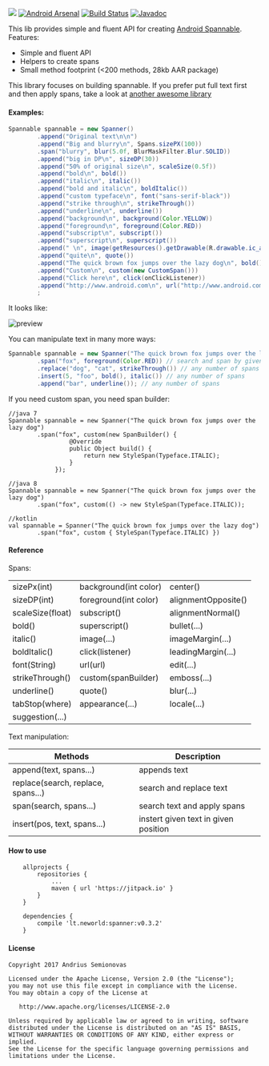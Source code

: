 [![](https://jitpack.io/v/neworld/spanner.svg)](https://jitpack.io/#neworld/spanner)
[![Android Arsenal](https://img.shields.io/badge/Android%20Arsenal-Spanner-brightgreen.svg?style=flat)](https://android-arsenal.com/details/1/6271)
[![Build Status](https://travis-ci.org/neworld/spanner.svg?branch=master)](https://travis-ci.org/neworld/spanner)
[![Javadoc](https://img.shields.io/badge/javadoc-v0.3.2-brightgreen.svg)](https://jitpack.io/com/github/neworld/spanner/v0.3.2/javadoc/index.html)

This lib provides simple and fluent API for creating [Android Spannable](https://developer.android.com/reference/android/text/Spannable.html).
Features:
- Simple and fluent API
- Helpers to create spans
- Small method footprint (<200 methods, 28kb AAR package)

This library focuses on building spannable. 
If you prefer put full text first and then apply spans, take a look at [another awesome library](https://github.com/jaychang0917/SimpleText)

#### Examples:

```java
Spannable spannable = new Spanner()
        .append("Original text\n\n")
        .append("Big and blurry\n", Spans.sizePX(100))
        .span("blurry", blur(5.0f, BlurMaskFilter.Blur.SOLID))
        .append("big in DP\n", sizeDP(30))
        .append("50% of original size\n", scaleSize(0.5f))
        .append("bold\n", bold())
        .append("italic\n", italic())
        .append("bold and italic\n", boldItalic())
        .append("custom typeface\n", font("sans-serif-black"))
        .append("strike through\n", strikeThrough())
        .append("underline\n", underline())
        .append("background\n", background(Color.YELLOW))
        .append("foreground\n", foreground(Color.RED))
        .append("subscript\n", subscript())
        .append("superscript\n", superscript())
        .append(" \n", image(getResources().getDrawable(R.drawable.ic_android_16dp)))
        .append("quite\n", quote())
        .append("The quick brown fox jumps over the lazy dog\n", bold(), foreground(0xFF904f1c), Spans.quote())
        .append("Custom\n", custom(new CustomSpan()))
        .append("Click here\n", click(onClickListener))
        .append("http://www.android.com\n", url("http://www.android.com"))
        ;
```

It looks like:

![preview](https://i.imgur.com/SRnNRdm.png?1)

You can manipulate text in many more ways:
```java
Spannable spannable = new Spanner("The quick brown fox jumps over the lazy dog")
        .span("fox", foreground(Color.RED)) // search and span by given text
        .replace("dog", "cat", strikeThrough()) // any number of spans
        .insert(5, "foo", bold(), italic()) // any number of spans
        .append("bar", underline()); // any number of spans
```

If you need custom span, you need span builder:
```
//java 7
Spannable spannable = new Spanner("The quick brown fox jumps over the lazy dog")
        .span("fox", custom(new SpanBuilder() {
                 @Override
                 public Object build() {
                     return new StyleSpan(Typeface.ITALIC);
                 }
             });
             
//java 8
Spannable spannable = new Spanner("The quick brown fox jumps over the lazy dog")
        .span("fox", custom(() -> new StyleSpan(Typeface.ITALIC));
        
//kotlin
val spannable = Spanner("The quick brown fox jumps over the lazy dog")
        .span("fox", custom { StyleSpan(Typeface.ITALIC) })
```

#### Reference

Spans:

|                         |                         |                       |
| ---                     | ---                     | ---                   |
| sizePx(int)             | background(int color)   | center()              |
| sizeDP(int)             | foreground(int color)   | alignmentOpposite()   |
| scaleSize(float)        | subscript()             | alignmentNormal()     |
| bold()                  | superscript()           | bullet(...)           |
| italic()                | image(...)              | imageMargin(...)      |
| boldItalic()            | click(listener)         | leadingMargin(...)    |
| font(String)            | url(url)                | edit(...)             |
| strikeThrough()         | custom(spanBuilder)     | emboss(...)           |
| underline()             | quote()                 | blur(...)             |
| tabStop(where)          | appearance(...)         | locale(...)           |
| suggestion(...)         |                         |                       |

Text manipulation:

| Methods                           | Description                                    |
| ---------------                   | ---------------------------                    |
| append(text, spans...)            | appends text                                   |
| replace(search, replace, spans...)| search and replace text                        |
| span(search, spans...)            | search text and apply spans                    |
| insert(pos, text, spans...)       | instert given text in given position           |

#### How to use
```
    allprojects {
        repositories {
            ...
            maven { url 'https://jitpack.io' }
        }
    }
	
    dependencies {
        compile 'lt.neworld:spanner:v0.3.2'
    }
```

#### License

```
Copyright 2017 Andrius Semionovas

Licensed under the Apache License, Version 2.0 (the "License");
you may not use this file except in compliance with the License.
You may obtain a copy of the License at

   http://www.apache.org/licenses/LICENSE-2.0

Unless required by applicable law or agreed to in writing, software
distributed under the License is distributed on an "AS IS" BASIS,
WITHOUT WARRANTIES OR CONDITIONS OF ANY KIND, either express or implied.
See the License for the specific language governing permissions and
limitations under the License.
```